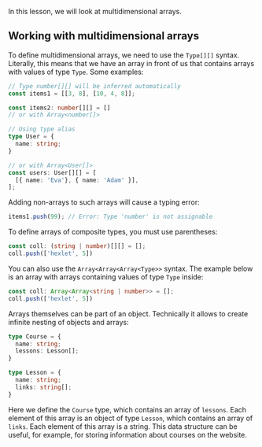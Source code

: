 
In this lesson, we will look at multidimensional arrays.

## Working with multidimensional arrays

To define multidimensional arrays, we need to use the `Type[][]` syntax. Literally, this means that we have an array in front of us that contains arrays with values of type `Type`. Some examples:

```typescript
// Type number[][] will be inferred automatically
const items1 = [[3, 8], [10, 4, 8]];

const items2: number[][] = []
// or with Array<number[]>

// Using type alias
type User = {
  name: string;
}

// or with Array<User[]>
const users: User[][] = [
  [{ name: 'Eva'}, { name: 'Adam' }],
];
```

Adding non-arrays to such arrays will cause a typing error:

```typescript
items1.push(99); // Error: Type 'number' is not assignable
```

To define arrays of composite types, you must use parentheses:

```typescript
const coll: (string | number)[][] = [];
coll.push(['hexlet', 5])
```

You can also use the `Array<Array<Array<Type>>` syntax. The example below is an array with arrays containing values of type `Type` inside:

```typescript
const coll: Array<Array<string | number>> = [];
coll.push(['hexlet', 5])
```

Arrays themselves can be part of an object. Technically it allows to create infinite nesting of objects and arrays:

```typescript
type Course = {
  name: string;
  lessons: Lesson[];
}

type Lesson = {
  name: string;
  links: string[];
}
```

Here we define the `Course` type, which contains an array of `lessons`. Each element of this array is an object of type `Lesson`, which contains an array of `links`. Each element of this array is a string. This data structure can be useful, for example, for storing information about courses on the website.
